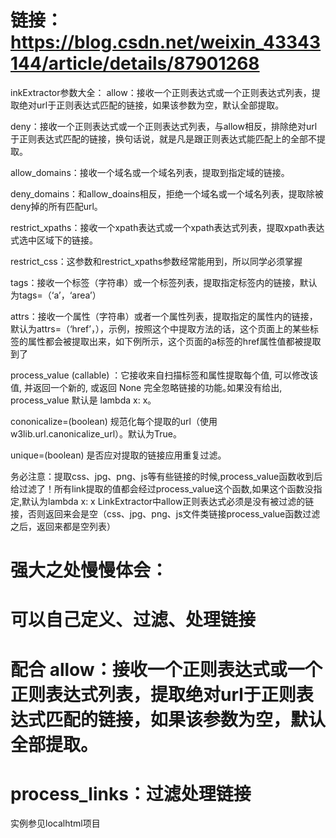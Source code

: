 # 链接：https://blog.csdn.net/weixin_43343144/article/details/87901268

inkExtractor参数大全：
allow：接收一个正则表达式或一个正则表达式列表，提取绝对url于正则表达式匹配的链接，如果该参数为空，默认全部提取。

deny：接收一个正则表达式或一个正则表达式列表，与allow相反，排除绝对url于正则表达式匹配的链接，换句话说，就是凡是跟正则表达式能匹配上的全部不提取。

allow_domains：接收一个域名或一个域名列表，提取到指定域的链接。

deny_domains：和allow_doains相反，拒绝一个域名或一个域名列表，提取除被deny掉的所有匹配url。

restrict_xpaths：接收一个xpath表达式或一个xpath表达式列表，提取xpath表达式选中区域下的链接。

restrict_css：这参数和restrict_xpaths参数经常能用到，所以同学必须掌握

tags：接收一个标签（字符串）或一个标签列表，提取指定标签内的链接，默认为tags=（‘a’，‘area’）

attrs：接收一个属性（字符串）或者一个属性列表，提取指定的属性内的链接，默认为attrs=（‘href’，），示例，按照这个中提取方法的话，这个页面上的某些标签的属性都会被提取出来，如下例所示，这个页面的a标签的href属性值都被提取到了

process_value (callable) ：它接收来自扫描标签和属性提取每个值, 可以修改该值, 并返回一个新的, 或返回 None 完全忽略链接的功能｡如果没有给出, process_value 默认是 lambda x: x｡

cononicalize=(boolean) 规范化每个提取的url（使用w3lib.url.canonicalize_url）。默认为True。

unique=(boolean) 是否应对提取的链接应用重复过滤。

 

务必注意：提取css、jpg、png、js等有些链接的时候,process_value函数收到后给过滤了！所有link提取的值都会经过process_value这个函数,如果这个函数没指定,默认为lambda x: x
 LinkExtractor中allow正则表达式必须是没有被过滤的链接，否则返回来会是空（css、jpg、png、js文件类链接process_value函数过滤之后，返回来都是空列表）


# 强大之处慢慢体会：
# 可以自己定义、过滤、处理链接
# 配合 allow：接收一个正则表达式或一个正则表达式列表，提取绝对url于正则表达式匹配的链接，如果该参数为空，默认全部提取。
#      process_links：过滤处理链接

实例参见localhtml项目  